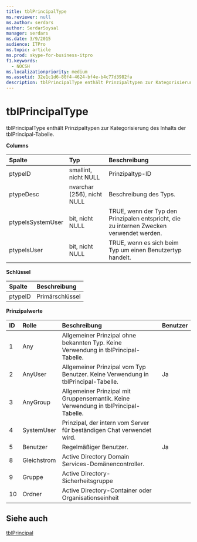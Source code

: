 ```yaml
---
title: tblPrincipalType
ms.reviewer: null
ms.author: serdars
author: SerdarSoysal
manager: serdars
ms.date: 3/9/2015
audience: ITPro
ms.topic: article
ms.prod: skype-for-business-itpro
f1.keywords:
  - NOCSH
ms.localizationpriority: medium
ms.assetid: 32e1c1d6-80f4-4624-bf4e-b4c77d3982fa
description: tblPrincipalType enthält Prinzipaltypen zur Kategorisierung des Inhalts der tblPrincipal-Tabelle.
---
```


# <a name="tblprincipaltype"></a>tblPrincipalType
 
tblPrincipalType enthält Prinzipaltypen zur Kategorisierung des Inhalts der tblPrincipal-Tabelle.
  
**Columns**

|**Spalte**|**Typ**|**Beschreibung**|
|:-----|:-----|:-----|
|ptypeID  <br/> |smallint, nicht NULL  <br/> |Prinzipaltyp-ID  <br/> |
|ptypeDesc  <br/> |nvarchar (256), nicht NULL  <br/> |Beschreibung des Typs.  <br/> |
|ptypeIsSystemUser  <br/> |bit, nicht NULL  <br/> |TRUE, wenn der Typ den Prinzipalen entspricht, die zu internen Zwecken verwendet werden.  <br/> |
|ptypeIsUser  <br/> |bit, nicht NULL  <br/> |TRUE, wenn es sich beim Typ um einen Benutzertyp handelt.  <br/> |
   
**Schlüssel**

|**Spalte**|**Beschreibung**|
|:-----|:-----|
|ptypeID  <br/> |Primärschlüssel  <br/> |
   
**Prinzipalwerte**

|**ID**|**Rolle**|**Beschreibung**|**Benutzer**|
|:-----|:-----|:-----|:-----|
|1  <br/> |Any  <br/> |Allgemeiner Prinzipal ohne bekannten Typ. Keine Verwendung in tblPrincipal-Tabelle.  <br/> ||
|2  <br/> |AnyUser  <br/> |Allgemeiner Prinzipal vom Typ Benutzer. Keine Verwendung in tblPrincipal-Tabelle.  <br/> |Ja  <br/> |
|3  <br/> |AnyGroup  <br/> |Allgemeiner Prinzipal mit Gruppensemantik. Keine Verwendung in tblPrincipal-Tabelle.  <br/> ||
|4  <br/> |SystemUser  <br/> |Prinzipal, der intern vom Server für beständigen Chat verwendet wird.  <br/> ||
|5  <br/> |Benutzer  <br/> |Regelmäßiger Benutzer.  <br/> |Ja  <br/> |
|8   <br/> |Gleichstrom  <br/> |Active Directory Domain Services-Domänencontroller.  <br/> ||
|9   <br/> |Gruppe  <br/> |Active Directory-Sicherheitsgruppe  <br/> ||
|10  <br/> |Ordner  <br/> |Active Directory-Container oder Organisationseinheit  <br/> ||
   
## <a name="see-also"></a>Siehe auch

[tblPrincipal](tblprincipal.md)
